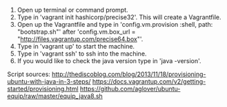 
1. Open up terminal or command prompt.
2. Type in 'vagrant init hashicorp/precise32'. This will create a Vagrantfile.
3. Open up the Vagrantfile and type in 'config.vm.provision :shell, path: "bootstrap.sh"' after 'config.vm.box_url = "http://files.vagrantup.com/precise64.box"'.
4. Type in 'vagrant up' to start the machine.
5. Type in 'vagrant ssh' to ssh into the machine.
6. If you would like to check the java version type in 'java -version'.
  
Script sources:
http://thediscoblog.com/blog/2013/11/18/provisioning-ubuntu-with-java-in-3-steps/
https://docs.vagrantup.com/v2/getting-started/provisioning.html
https://github.com/aglover/ubuntu-equip/raw/master/equip_java8.sh
